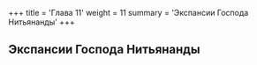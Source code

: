 +++
title = 'Глава 11'
weight = 11
summary = 'Экспансии Господа Нитьянанды'
+++
## Экспансии Господа Нитьянанды
